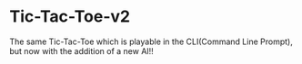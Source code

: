 # Tic-Tac-Toe-v2
The same Tic-Tac-Toe which is playable in the CLI(Command Line Prompt), but now with the addition of a new AI!!

